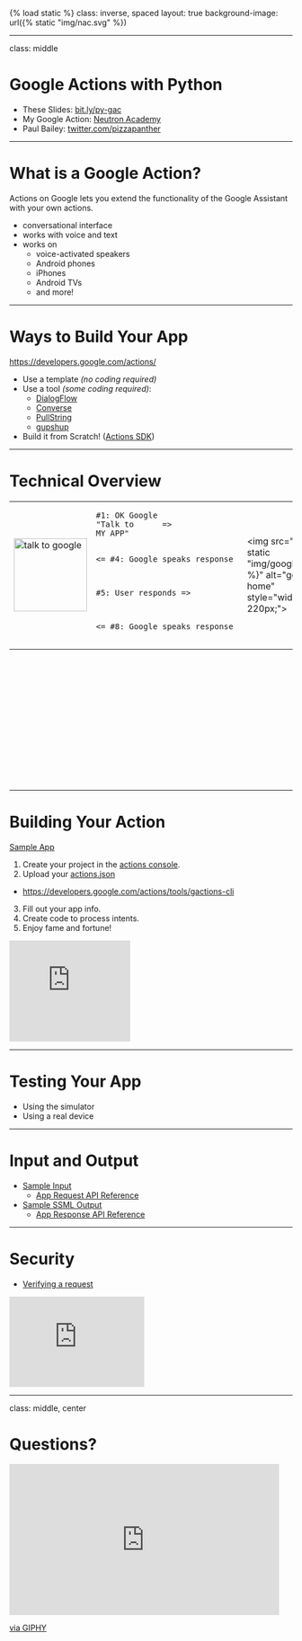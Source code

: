 {% load static %}
class: inverse, spaced
layout: true
background-image: url({% static "img/nac.svg" %})

---

class: middle

# Google Actions with Python

- These Slides: [bit.ly/py-gac](http://bit.ly/py-gac)
- My Google Action: [Neutron Academy](https://www.neutron.academy/)
- Paul Bailey: [twitter.com/pizzapanther](https://twitter.com/pizzapanther)

---

# What is a Google Action?

Actions on Google lets you extend the functionality of the Google Assistant with your own actions.

- conversational interface
- works with voice and text
- works on
    - voice-activated speakers
    - Android phones
    - iPhones
    - Android TVs
    - and more!

---

# Ways to Build Your App

https://developers.google.com/actions/

- Use a template *(no coding required)*
- Use a tool *(some coding required)*:
  - [DialogFlow](https://dialogflow.com/docs/integrations/google-assistant)
  - [Converse](https://get.converse.ai/docs/google-actions)
  - [PullString](https://www.pullstring.com/blog/pullstring-announces-support-for-actions-on-google?hsCtaTracking=2c9d2014-7829-4d37-9a6e-26ca844a5171%7Cf929e814-a0cb-4869-aaea-5408025029e0&__hstc=184034361.e41fcd15c37387327b67c2a2869bb15f.1474952963337.1489506642691.1489718912868.167&__hssc=184034361.1.1489784561986&__hsfp=976989674)
  - [gupshup](https://www.gupshup.io/developer/googlehome)
- Build it from Scratch! ([Actions SDK](https://developers.google.com/actions/sdk/))

---

# Technical Overview

<table style="border-collapse: collapse; margin: 0 auto; height: 500px;">
  <tr>
    <td>
      <img src="{% static "img/talk.gif" %}" alt="talk to google" style="height: 130px;">
    </td>
    <td>
      <pre style="font-size: 14px;">
#1: OK Google
"Talk to      =>
MY APP"


<= #4: Google
speaks response


#5: User
     responds =>


<= #8: Google
speaks response
      </pre>
    </td>
    <td>
      <img src="{% static "img/google.gif" %}" alt="google home" style="width: 220px;">
    </td>
    <td>
      <pre style="font-size: 14px;">
#2: New Intent =>
(conversation id)



<= #3: Respond


#6 Response
    Intent =>
    
    
<= #7 Response
      </pre>
    </td>
    <td>
      <img src="{% static "img/cat.gif" %}" alt="cat programming" style="height: 140px;">
    </td>
  </tr>
</table>

---

# Building Your Action

[Sample App](https://github.com/pizzapanther/google-actions-python-example)

1. Create your project in the [actions console](https://console.actions.google.com/).
2. Upload your [actions.json](https://github.com/pizzapanther/google-actions-python-example/blob/master/actions.json)
  - https://developers.google.com/actions/tools/gactions-cli
3. Fill out your app info.
4. Create code to process intents.
5. Enjoy fame and fortune!

<iframe src="https://giphy.com/embed/m2knL5cKZZxMQ" width="215" height="180" frameBorder="0" class="giphy-embed" allowFullScreen></iframe>

---

# Testing Your App

- Using the simulator
- Using a real device

---

# Input and Output

- [Sample Input](https://github.com/pizzapanther/google-actions-python-example/blob/master/sample-input.json)
  - [App Request API Reference](https://developers.google.com/actions/reference/rest/Shared.Types/AppRequest)
- [Sample SSML Output](https://github.com/pizzapanther/google-actions-python-example/blob/master/sample-output.json)
  - [App Response API Reference](https://developers.google.com/actions/reference/rest/Shared.Types/AppResponse)
  
---

# Security

- [Verifying a request](https://developers.google.com/actions/reference/rest/verify-requests)

<iframe src="https://giphy.com/embed/VTc8cXZN2Vpf2" width="240" height="161" frameBorder="0" class="giphy-embed" allowFullScreen></iframe>

---

class: middle, center

# Questions?

<iframe src="https://giphy.com/embed/3o7buirYcmV5nSwIRW" width="480" height="269" frameBorder="0" class="giphy-embed" allowFullScreen></iframe><p><a href="https://giphy.com/gifs/emoji-idk-thinking-3o7buirYcmV5nSwIRW">via GIPHY</a></p>
